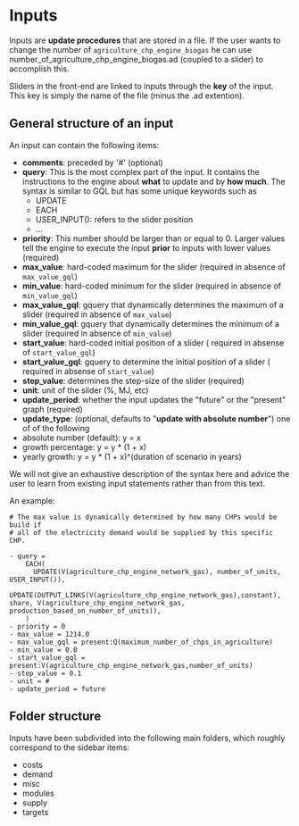 # Inputs

Inputs are **update procedures** that are stored in a file. If the
user wants to change the number of `agriculture_chp_engine_biogas` he can use
number_of_agriculture_chp_engine_biogas.ad (coupled to a slider)
to accomplish this.

Sliders in the front-end are linked to inputs through the **key** of the input.
This key is simply the name of the file (minus the .ad extention).

## General structure of an input

An input can contain the following items:

* **comments**: preceded by '#' (optional)
* **query**: This is the most complex part of the input. It contains the 
instructions to the engine about **what** to update and by **how much**.
The syntax is similar to GQL but has some unique keywords such as
  * UPDATE
  * EACH
  * USER_INPUT(): refers to the slider position
  * ... 
* **priority**: This number should be larger than or equal to 0.
Larger values tell the engine to execute the input **prior** to inputs with 
lower values (required)
* **max_value**: hard-coded maximum for the slider (required in absence of 
`max_value_gql`)
* **min_value**: hard-coded minimum for the slider (required in absence of 
`min_value_gql`)
* **max_value_gql**: gquery that dynamically determines the maximum of a slider
(required in absence of `max_value`)
* **min_value_gql**: gquery that dynamically determines the minimum of a slider
(required in absence of `min_value`)
* **start_value**: hard-coded initial position of a slider (
required in absense of `start_value_gql`)
* **start_value_gql**: gquery to determine the initial position of a slider (
required in absense of `start_value`)
* **step_value**: determines the step-size of the slider (required)
* **unit**: unit of the slider (%, MJ, etc)
* **update_period**: whether the input updates the "future" or the "present"
graph (required)
* **update_type**: (optional, defaults to "**update with absolute number**")
one of of the following
 * absolute number (default): y = x
 * growth percentage: y = y * (1 + x)
 * yearly growth: y = y * (1 + x)^(duration of scenario in years)

We will not give an exhaustive description of the syntax here and advice the 
user to learn from existing input statements rather than from this text.

An example:

    # The max value is dynamically determined by how many CHPs would be build if
    # all of the electricity demand would be supplied by this specific CHP.

    - query =
        EACH(
          UPDATE(V(agriculture_chp_engine_network_gas), number_of_units, USER_INPUT()),
          UPDATE(OUTPUT_LINKS(V(agriculture_chp_engine_network_gas),constant), share, V(agriculture_chp_engine_network_gas, production_based_on_number_of_units)),
        )
    - priority = 0
    - max_value = 1214.0
    - max_value_gql = present:Q(maximum_number_of_chps_in_agriculture)
    - min_value = 0.0
    - start_value_gql = present:V(agriculture_chp_engine_network_gas,number_of_units)
    - step_value = 0.1
    - unit = #
    - update_period = future

## Folder structure

Inputs have been subdivided into the following main folders, which roughly
correspond to the sidebar items:

* costs
* demand
* misc
* modules
* supply
* targets
